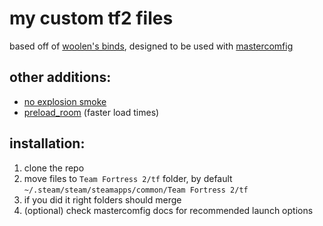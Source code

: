 # my custom tf2 files

based off of [woolen's binds](https://youtu.be/cRGW4a1K_Io), designed to be used with [mastercomfig](https://mastercomfig.com/)

## other additions:
* [no explosion smoke](https://www.teamfortress.tv/25647/no-explosion-smoke-script)
* [preload_room](https://www.teamfortress.tv/25647/no-explosion-smoke-script) (faster load times)

## installation:
1. clone the repo
2. move files to `Team Fortress 2/tf` folder, by default `~/.steam/steam/steamapps/common/Team Fortress 2/tf`
3. if you did it right folders should merge
4. (optional) check mastercomfig docs for recommended launch options
